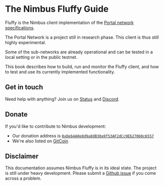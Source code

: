 # The Nimbus Fluffy Guide

Fluffy is the Nimbus client implementation of the
[Portal network specifications](https://github.com/ethereum/portal-network-specs/blob/master/portal-network.md).

The Portal Network is a project still in research phase.
This client is thus still highly experimental.

Some of the sub-networks are already operational and can be tested in a local
setting or in the public testnet.

This book describes how to build, run and monitor the Fluffy client, and how to
test and use its currently implemented functionality.

## Get in touch

Need help with anything?
Join us on [Status](https://join.status.im/nimbus-general) and [Discord](https://discord.gg/9dWwPnG).

## Donate

If you'd like to contribute to Nimbus development:

* Our donation address is [`0xDeb4A0e8d9a8dB30a9f53AF2dCc9Eb27060c6557`](https://etherscan.io/address/0xDeb4A0e8d9a8dB30a9f53AF2dCc9Eb27060c6557)
* We're also listed on [GitCoin](https://gitcoin.co/grants/137/nimbus-2)

## Disclaimer

This documentation assumes Nimbus Fluffy is in its ideal state.
The project is still under heavy development.
Please submit a [Github issue](https://github.com/status-im/nimbus-eth1/issues) if you come across a problem.